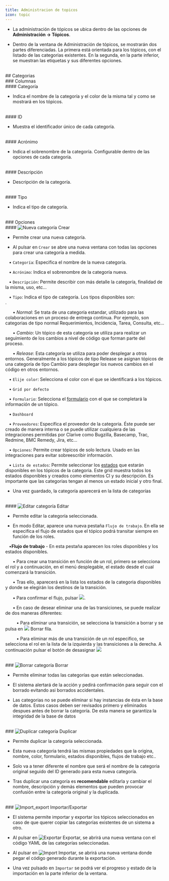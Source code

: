 ```yaml
---
title: Administracion de topicos
icon: topic
---
```


* La administración de tópicos se ubica dentro de las opciones de **Administración → Tópicos**.

* Dentro de la ventana de Administración de tópicos, se mostrarán dos partes diferenciadas. La primera está orientada para los tópicos, con el listado de las categorias existentes. En la segunda, en la parte inferior, se muestran las etiquetas y sus diferentes opciones.

<br />
## Categorias

<br />
### Columnas

<br />
#### Categoría

* Indica el nombre de la categoría y el color de la misma tal y como se mostrará en los tópicos. 

<br />
#### ID

* Muestra el identificador único de cada categoría. 

<br />
#### Acrónimo

* Indica el sobrenombre de la categoría. Configurable dentro de las opciones de cada categoría.

<br />
#### Descripción

* Descripción de la categoría. 

<br />
#### Tipo

* Indica el tipo de categoría.

<br />
### Opciones

<br />
#### <img src = "/static/images/icons/add.gif" alt='Nueva categoría' /> Crear

* Permite crear una nueva categoría. 

* Al pulsar en `Crear` se abre una nueva ventana con todas las opciones para crear una categoría a medida.

&nbsp; &nbsp;• `Categoría`: Especifica el nombre de la nueva categoría. <br />

&nbsp; &nbsp;• `Acrónimo`: Indica el sobrenombre de la categoría nueva. <br />

&nbsp; &nbsp;• `Descripción`: Permite describir con más detalle la categoría, finalidad de la misma, uso, etc...<br />

&nbsp; &nbsp;• `Tipo`: Indica el tipo de categoría. Los tipos disponibles son: <br />.

&nbsp; &nbsp;&nbsp; &nbsp;• *Normal*: Se trata de una categoría estandar, utilizado para las colaboraciones en un proceso de entrega continua. Por ejemplo, son categorias de tipo normal Requerimientos, Incidencia, Tarea, Consulta, etc... <br />

&nbsp; &nbsp;&nbsp; &nbsp;• *Cambio*: Un tópico de esta categoría se utiliza para realizar un seguimiento de los cambios a nivel de código que forman parte del proceso. <br />

 &nbsp; &nbsp;&nbsp; &nbsp;• *Release*: Esta categoría se utiliza para poder desplegar a otros entornos. Generalmente a los tópicos de tipo Release se asignan tópicos de una categoría de tipo Cambio para desplegar los nuevos cambios en el código en otros entornos.
<br/>

&nbsp; &nbsp;• `Elije color`: Selecciona el color con el que se identificará a los tópicos. <br />

&nbsp; &nbsp;• `Grid por defecto`<br />

&nbsp; &nbsp;• `Formulario`: Selecciona el [formulario](Reglas/rule-concepts) con el que se completará la información de un tópico. <br />

&nbsp; &nbsp;• `Dashboard`<br />

&nbsp; &nbsp;• `Proveedores`: Especifica el proveedor de la categoria. Éste puede ser creado de manera interna o se puede utilizar cualquiera de las integraciones permitidas por Clarive como Bugzilla, Basecamp, Trac, Redmine, BMC Remedy, Jira, etc...<br />

&nbsp; &nbsp;• `Opciones`: Permite crear tópicos de solo lectura. Usado en las integraciones para evitar sobreescribir información. <br />

&nbsp; &nbsp;• `Lista de estados`: Permite seleccionar los [estados](Administracion/status) que estarán disponibles en los tópicos de la categoria. Este grid muestra todos los estados disponibles y creados como elementos CI y su descripción. Es importante que las categorias tengan al menos un estado inicial y otro final.


* Una vez guardado, la categoría aparecerá en la lista de categorías


<br/>
#### <img src = "/static/images/icons/edit.gif" alt='Editar categoría' /> Editar

* Permite editar la categoría seleccionada.

* En modo Editar, aparece una nueva pestaña `Flujo de trabajo`. En ella se especifica el flujo de estados que el tópico podrá transitar siempre en función de los roles.

&nbsp; &nbsp;•**Flujo de trabajo** - En esta pestaña aparecen los roles disponibles y los estados disponibles.<br/>

&nbsp; &nbsp;&nbsp; &nbsp;• Para crear una transición en función de un rol, primero se selecciona el rol y a continuación, en el menú desplegable, el estado desde el cual comenzará la transición.<br/>

&nbsp; &nbsp;&nbsp; &nbsp;• Tras ello, aparecerá en la lista los estados de la categoria disponibles y donde se elegirán los destinos de la transición.<br/> 

&nbsp; &nbsp;&nbsp; &nbsp;• Para confirmar el flujo, pulsar <img src = "/static/images/icons/down.png"/>.<br/>

&nbsp; &nbsp;&nbsp; &nbsp;• En caso de desear eliminar una de las transiciones, se puede realizar de dos maneras diferentes: <br />

&nbsp; &nbsp;&nbsp; &nbsp;&nbsp; &nbsp;• Para eliminar una transición, se selecciona la transición a borrar y se pulsa en <img src = "/static/images/icons/delete_.png"/> Borrar fila. <br />

&nbsp; &nbsp;&nbsp; &nbsp;&nbsp; &nbsp;• Para eliminar más de una transición de un rol especifico, se selecciona el rol en la lista de la izquierda y las transiciones a la derecha. A continuación pulsar el botón de desasignar <img src = "/static/images/icons/remove.png"/> 



<br/>
### <img src = "/static/images/icons/delete_.png" alt='Borrar categoría' /> Borrar

* Permite eliminar todas las categorías que están seleccionadas.

* El sistema alertará de la acción y pedirá confirmación para seguir con el borrado evitando asi borrados accidentales.

* Las categorias no se puede eliminar si hay instancias de ésta en la base de datos. Estos casos deben ser revisados primero y eliminados despues antes de borrar la categoría. De esta manera se garantiza la integridad de la base de datos


<br/>
### <img src = "/static/images/icons/copy.gif" alt='Duplicar categoría' /> Duplicar

* Permite duplicar la categoría seleccionada. 

* Esta nueva categoria tendrá las mismas propiedades que la origina, nombre, color, formulario, estados disponibles, flujos de trabajo etc..

* Solo va a tener diferente el nombre que será el nombre de la categoria original seguido del ID generado para esta nueva categoría.

* Tras duplicar una categoría es **recomendable** editarla y cambiar el nombre, descripción y demás elementos que pueden provocar confusión entre la categoría original y la duplicada.

<br/>
### <img src = "/static/images/icons/wrench.gif" alt='Import_export' /> Importar/Exportar

* El sistema permite importar y exportar los tópicos seleccionados en caso de que querer copiar las categorías existentes de un sistema a otro.

* Al pulsar en  <img src = "/static/images/icons/export.png" alt='Exportar' /> Exportar, se abrirá una nueva ventana con el código YAML de las categorías seleccionadas.

* Al pulsar en <img src = "/static/images/icons/import.png" alt='Import' /> Importar, se abrirá una nueva ventana donde pegar el código generado durante la exportación. 

* Una vez pulsado en `Importar` se podrá ver el progreso y estado de la importación en la parte inferior de la ventana.